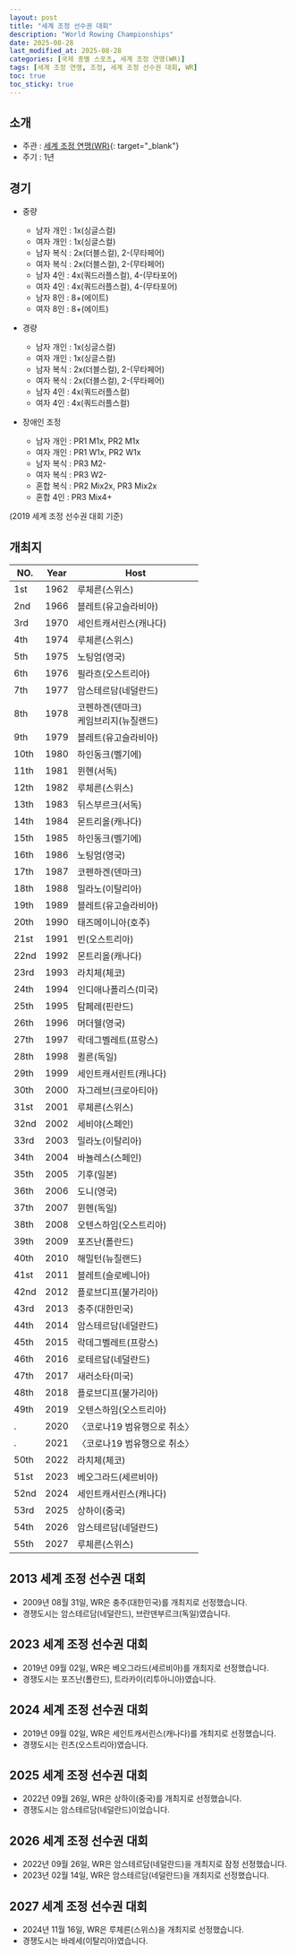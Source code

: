 ```yaml
---
layout: post
title: "세계 조정 선수권 대회"
description: "World Rowing Championships"
date: 2025-08-28
last_modified_at: 2025-08-28
categories: [국제 종별 스포츠, 세계 조정 연맹(WR)]
tags: [세계 조정 연맹, 조정, 세계 조정 선수권 대회, WR]
toc: true
toc_sticky: true
---
```

## 소개
* 주관 : [세계 조정 연맹(WR)](https://worldrowing.com/){: target="_blank"}
* 주기 : 1년

## 경기
* 중량
  * 남자 개인 : 1x(싱글스컬)
  * 여자 개인 : 1x(싱글스컬)
  * 남자 복식 : 2x(더블스컬), 2-(무타페어)
  * 여자 복식 : 2x(더블스컬), 2-(무타페어)
  * 남자 4인 : 4x(쿼드러플스컬), 4-(무타포어)
  * 여자 4인 : 4x(쿼드러플스컬), 4-(무타포어)
  * 남자 8인 : 8+(에이트)
  * 여자 8인 : 8+(에이트)

* 경량
  * 남자 개인 : 1x(싱글스컬)
  * 여자 개인 : 1x(싱글스컬)
  * 남자 복식 : 2x(더블스컬), 2-(무타페어)
  * 여자 복식 : 2x(더블스컬), 2-(무타페어)
  * 남자 4인 : 4x(쿼드러플스컬)
  * 여자 4인 : 4x(쿼드러플스컬)

* 장애인 조정
  * 남자 개인 : PR1 M1x, PR2 M1x
  * 여자 개인 : PR1 W1x, PR2 W1x
  * 남자 복식 : PR3 M2-
  * 여자 복식 : PR3 W2-
  * 혼합 복식 : PR2 Mix2x, PR3 Mix2x
  * 혼합 4인 : PR3 Mix4+

(2019 세계 조정 선수권 대회 기준)

## 개최지

<html>
    <head>
        <meta charset="UTF-8">
    </head>
    <body>
        <table>
            <thead>
                <tr class="header-row">
                    <th class="col-no">NO.</th>
                    <th class="col-year">Year</th>
                    <th class="col-host">Host</th>
                </tr>
            </thead>
            <tbody>
                <tr>
                    <td>1st</td>
                    <td>1962</td>
                    <td>루체른(스위스)</td>
                </tr>
                <tr>
                    <td>2nd</td>
                    <td>1966</td>
                    <td>블레트(유고슬라비아)</td>
                </tr>
                <tr>
                    <td>3rd</td>
                    <td>1970</td>
                    <td>세인트캐서린스(캐나다)</td>
                </tr>
                <tr>
                    <td>4th</td>
                    <td>1974</td>
                    <td>루체른(스위스)</td>
                </tr>
                <tr>
                    <td>5th</td>
                    <td>1975</td>
                    <td>노팅엄(영국)</td>
                </tr>
                <tr>
                    <td>6th</td>
                    <td>1976</td>
                    <td>필라흐(오스트리아)</td>
                </tr>
                <tr>
                    <td>7th</td>
                    <td>1977</td>
                    <td>암스테르담(네덜란드)</td>
                </tr>
                <tr>
                    <td>8th</td>
                    <td>1978</td>
                    <td>코펜하겐(덴마크)<br>케임브리지(뉴질랜드)</td>
                </tr>
                <tr>
                    <td>9th</td>
                    <td>1979</td>
                    <td>블레트(유고슬라비아)</td>
                </tr>
                <tr>
                    <td>10th</td>
                    <td>1980</td>
                    <td>하인동크(벨기에)</td>
                </tr>
                <tr>
                    <td>11th</td>
                    <td>1981</td>
                    <td>뮌헨(서독)</td>
                </tr>
                <tr>
                    <td>12th</td>
                    <td>1982</td>
                    <td>루체른(스위스)</td>
                </tr>
                <tr>
                    <td>13th</td>
                    <td>1983</td>
                    <td>뒤스부르크(서독)</td>
                </tr>
                <tr>
                    <td>14th</td>
                    <td>1984</td>
                    <td>몬트리올(캐나다)</td>
                </tr>
                <tr>
                    <td>15th</td>
                    <td>1985</td>
                    <td>하인동크(벨기에)</td>
                </tr>
                <tr>
                    <td>16th</td>
                    <td>1986</td>
                    <td>노팅엄(영국)</td>
                </tr>
                <tr>
                    <td>17th</td>
                    <td>1987</td>
                    <td>코펜하겐(덴마크)</td>
                </tr>
                <tr>
                    <td>18th</td>
                    <td>1988</td>
                    <td>밀라노(이탈리아)</td>
                </tr>
                <tr>
                    <td>19th</td>
                    <td>1989</td>
                    <td>블레트(유고슬라비아)</td>
                </tr>
                <tr>
                    <td>20th</td>
                    <td>1990</td>
                    <td>태즈메이니아(호주)</td>
                </tr>
                <tr>
                    <td>21st</td>
                    <td>1991</td>
                    <td>빈(오스트리아)</td>
                </tr>
                <tr>
                    <td>22nd</td>
                    <td>1992</td>
                    <td>몬트리올(캐나다)</td>
                </tr>
                <tr>
                    <td>23rd</td>
                    <td>1993</td>
                    <td>라치체(체코)</td>
                </tr>
                <tr>
                    <td>24th</td>
                    <td>1994</td>
                    <td>인디애나폴리스(미국)</td>
                </tr>
                <tr>
                    <td>25th</td>
                    <td>1995</td>
                    <td>탐페레(핀란드)</td>
                </tr>
                <tr>
                    <td>26th</td>
                    <td>1996</td>
                    <td>머더웰(영국)</td>
                </tr>
                <tr>
                    <td>27th</td>
                    <td>1997</td>
                    <td>락데그벨레트(프랑스)</td>
                </tr>
                <tr>
                    <td>28th</td>
                    <td>1998</td>
                    <td>퀼른(독일)</td>
                </tr>
                <tr>
                    <td>29th</td>
                    <td>1999</td>
                    <td>세인트캐서린트(캐나다)</td>
                </tr>
                <tr>
                    <td>30th</td>
                    <td>2000</td>
                    <td>자그레브(크로아티아)</td>
                </tr>
                <tr>
                    <td>31st</td>
                    <td>2001</td>
                    <td>루체른(스위스)</td>
                </tr>
                <tr>
                    <td>32nd</td>
                    <td>2002</td>
                    <td>세비야(스페인)</td>
                </tr>
                <tr>
                    <td>33rd</td>
                    <td>2003</td>
                    <td>밀라노(이탈리아)</td>
                </tr>
                <tr>
                    <td>34th</td>
                    <td>2004</td>
                    <td>바뇰레스(스페인)</td>
                </tr>
                <tr>
                    <td>35th</td>
                    <td>2005</td>
                    <td>기후(일본)</td>
                </tr>
                <tr>
                    <td>36th</td>
                    <td>2006</td>
                    <td>도니(영국)</td>
                </tr>
                <tr>
                    <td>37th</td>
                    <td>2007</td>
                    <td>뮌헨(독일)</td>
                </tr>
                <tr>
                    <td>38th</td>
                    <td>2008</td>
                    <td>오텐스하임(오스트리아)</td>
                </tr>
                <tr>
                    <td>39th</td>
                    <td>2009</td>
                    <td>포즈난(폴란드)</td>
                </tr>
                <tr>
                    <td>40th</td>
                    <td>2010</td>
                    <td>해밀턴(뉴질랜드)</td>
                </tr>
                <tr>
                    <td>41st</td>
                    <td>2011</td>
                    <td>블레트(슬로베니아)</td>
                </tr>
                <tr>
                    <td>42nd</td>
                    <td>2012</td>
                    <td>플로브디프(불가리아)</td>
                </tr>
                <tr class="korea-host-bg">
                    <td><span class="korea-host">43rd</span></td>
                    <td><span class="korea-host">2013</span></td>
                    <td><span class="korea-host">충주(대한민국)</span></td>
                </tr>
                <tr>
                    <td>44th</td>
                    <td>2014</td>
                    <td>암스테르담(네덜란드)</td>
                </tr>
                <tr>
                    <td>45th</td>
                    <td>2015</td>
                    <td>락데그벨레트(프랑스)</td>
                </tr>
                <tr>
                    <td>46th</td>
                    <td>2016</td>
                    <td>로테르담(네덜란드)</td>
                </tr>
                <tr>
                    <td>47th</td>
                    <td>2017</td>
                    <td>새러소타(미국)</td>
                </tr>
                <tr>
                    <td>48th</td>
                    <td>2018</td>
                    <td>플로브디프(불가리아)</td>
                </tr>
                <tr>
                    <td>49th</td>
                    <td>2019</td>
                    <td>오텐스하임(오스트리아)</td>
                </tr>
                <tr>
                    <td>.</td>
                    <td>2020</td>
                    <td>〈코로나19 범유행으로 취소〉</td>
                </tr>
                <tr>
                    <td>.</td>
                    <td>2021</td>
                    <td>〈코로나19 범유행으로 취소〉</td>
                </tr>
                <tr>
                    <td>50th</td>
                    <td>2022</td>
                    <td>라치체(체코)</td>
                </tr>
                <tr>
                    <td>51st</td>
                    <td>2023</td>
                    <td>베오그라드(세르비아)</td>
                </tr>
                <tr>
                    <td>52nd</td>
                    <td>2024</td>
                    <td>세인트캐서린스(캐나다)</td>
                </tr>
                <tr>
                    <td>53rd</td>
                    <td>2025</td>
                    <td>상하이(중국)</td>
                </tr>
                <tr>
                    <td>54th</td>
                    <td>2026</td>
                    <td>암스테르담(네덜란드)</td>
                </tr>
                <tr>
                    <td>55th</td>
                    <td>2027</td>
                    <td>루체른(스위스)</td>
                </tr>
            </tbody>
        </table>
    </body>
</html>

## 2013 세계 조정 선수권 대회
* 2009년 08월 31일, WR은 <span class="korea-host">충주(대한민국)</span>를 개최지로 선정했습니다.
* 경쟁도시는 암스테르담(네덜란드), 브란덴부르크(독일)였습니다.

## 2023 세계 조정 선수권 대회
* 2019년 09월 02일, WR은 <span class="foreign-host">베오그라드(세르비아)</span>를 개최지로 선정했습니다.
* 경쟁도시는 포즈난(폴란드), 트라카이(리투아니아)였습니다.

## 2024 세계 조정 선수권 대회
* 2019년 09월 02일, WR은 <span class="foreign-host">세인트캐서린스(캐나다)</span>를 개최지로 선정했습니다.
* 경쟁도시는 린츠(오스트리아)였습니다.

## 2025 세계 조정 선수권 대회
* 2022년 09월 26일, WR은 <span class="foreign-host">상하이(중국)</span>를 개최지로 선정했습니다.
* 경쟁도시는 암스테르담(네덜란드)이었습니다.

## 2026 세계 조정 선수권 대회
* 2022년 09월 26일, WR은 <span class="foreign-host">암스테르담(네덜란드)</span>을 개최지로 잠정 선정했습니다.
* 2023년 02월 14일, WR은 <span class="foreign-host">암스테르담(네덜란드)</span>을 개최지로 선정했습니다.

## 2027 세계 조정 선수권 대회
* 2024년 11월 16일, WR은 <span class="foreign-host">루체른(스위스)</span>을 개최지로 선정했습니다.
* 경쟁도시는 바레세(이탈리아)였습니다.

